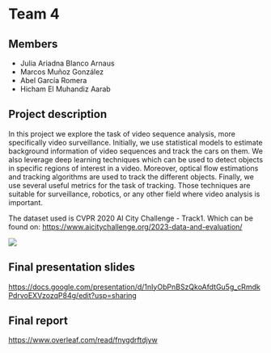 # Team 4

## Members
* Julia Ariadna Blanco Arnaus
* Marcos Muñoz González
* Abel García Romera
* Hicham El Muhandiz Aarab

## Project description

In this project we explore the task of video sequence analysis, more specifically video surveillance. Initially, we use statistical models to estimate background information of video sequences and track the cars on them. We also leverage deep learning techniques which can be used to detect objects in specific regions of interest in a video.  Moreover, optical flow estimations and tracking algorithms are used to track the different objects. Finally, we use several useful metrics for the task of tracking. Those techniques are suitable for surveillance, robotics, or any other field where video analysis is important.

The dataset used is CVPR 2020 AI City Challenge - Track1. Which can be found on: https://www.aicitychallenge.org/2023-data-and-evaluation/

![](https://github.com/mcv-m6-video/mcv-m6-2023-team4/blob/main/Week%205/data/cars.gif?raw=true)
## Final presentation slides
https://docs.google.com/presentation/d/1nIyObPnBSzQkoAfdtGu5g_cRmdkPdrvoEXVzozqP84g/edit?usp=sharing

## Final report
https://www.overleaf.com/read/fnygdrftdjyw
